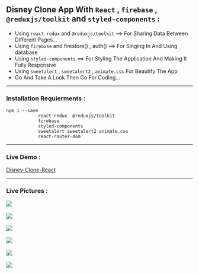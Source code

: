 ##  Disney Clone App With `React` , `firebase` , `@reduxjs/toolkit` and `styled-components`  :
 + Using `react-redux` and `@reduxjs/toolkit` ==> For Sharing Data Between Different Pages... 
 + Using `firebase` and firestore() , auth() ==> For Singing In And Using database  
 + Using `styled-components` ==> For Styling The Application And Making It Fully Responsive 
 + Using `sweetalert` , `sweetalert2` , `animate.css`  For Beautify The App
 + Go And Take A Look Then Go For Coding...
 ---------------------------------------------------------------------------------------------------------------
 ### Installation Requierments :
 ```
 npm i --save 
             react-redux  @reduxjs/toolkit 
             firebase 
             styled-components
             sweetalert sweetalert2 animate.css
             react-router-dom
   ``` 
  ---------------------------------------------------------------------------------------------------------------
 ### Live Demo : 
 [Disney-Clone-React](https://ob-disney-clone-firebase.onrender.com)
 
 ---------------------------------------------------------------------------------------------------------------
 ### Live Pictures :
 <div>
 <img src='https://user-images.githubusercontent.com/114960595/222830373-6ceba123-f34b-4b73-93d7-25dcf8a7933c.png' />
 <br />
 <br />
 <img src='https://user-images.githubusercontent.com/114960595/222830408-c47d7793-2d98-41f2-9634-d94dcc76c337.png' />
  <br />
  <br />
 <img src='https://user-images.githubusercontent.com/114960595/222830515-db7511c3-d3ad-4e8e-bf57-59e90eaaa103.png' />
  <br />
  <br />
 <img src='https://user-images.githubusercontent.com/114960595/222830570-7257e6f8-4d84-4e70-bed0-0c4e19c2dc04.png' />
  <br />
  <br />
 <img src='https://user-images.githubusercontent.com/114960595/222830617-c75c1bbd-7a53-44ff-83e2-3e1860ba17a0.png' />
 <br />
 <br />
 <img src='https://user-images.githubusercontent.com/114960595/222831551-62ba54e9-a25b-42f1-baa5-ceaa17fda05a.png' />
 <br />
 </div>
